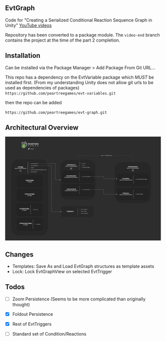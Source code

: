 ## EvtGraph
Code for "Creating a Serialized Conditional Reaction Sequence Graph in Unity" [YouTube videos](https://www.youtube.com/watch?v=KJ_ba50nooQ)

Repository has been converted to a package module. The `video-end` branch contains the project at the time of the part 2 completion.

## Installation
Can be installed via the Package Manager > Add Package From Git URL...

This repo has a dependency on the EvtVariable package which *MUST* be installed first. (From my understanding Unity does not allow git urls to be used as dependencies of packages)
`https://github.com/peartreegames/evt-variables.git`

then the repo can be added

`https://github.com/peartreegames/evt-graph.git`

## Architectural Overview
![Architecture](./Documentation/Architecture.png)

## Changes
 
  - Templates: Save As and Load EvtGraph structures as template assets
  - Lock: Lock EvtGraphView on selected EvtTrigger
  
## Todos
 - [ ] Zoom Persistence (Seems to be more complicated than originally thought)
 - [X] Foldout Persistence
 - [X] Rest of EvtTriggers
 - [ ] Standard set of Condition/Reactions

